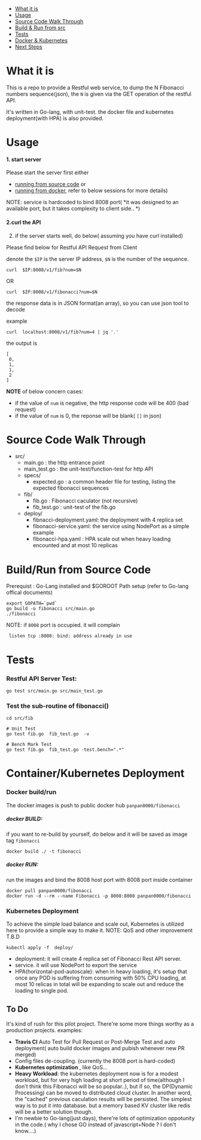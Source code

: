 * [What it is ](README.md#what-it-is)
* [Usage ](README.md#usage)
* [Source Code Walk Through](README.md#source-code-walk-through)
* [Build & Run from src](README.md#buildrun-from-source-code)
* [Tests](README.md#tests)
* [Docker & Kubernetes ](README.md#containerkubernetes-deployment)
* [Next Steps](README.md#to-do)



# What it is 
This is a repo to provide a Restful web service, to dump the N Fibonacci numbers sequence(json), the `N` is given via the GET operation of the restful API.

It's written in Go-lang, with unit-test.
the docker file and kubernetes deployment(with HPA) is also provided.


# Usage

#### 1. start server
Please start the server first
either 
* [running from source code](README.md#buildrun-from-source-code) or 
* [running from docker](README.md#docker-run), refer to below sessions for more details)

NOTE: service is hardcoded to bind 8008 port( *it was designed to an available port, but it takes complexity to client side.. *)

#### 2.curl the API
2. if the server starts well, do below( assuming you have curl installed)

Please find below for Restful API Request from Client

denote the `$IP` is the server IP address, `$N` is the number of the sequence.
```
curl  $IP:8008/v1/fib?num=$N
```
OR
```
curl  $IP:8008/v1/fibonacci?num=$N
```

the response data is in JSON format(an array), so you can use json tool to decode

example
```
curl  localhost:8008/v1/fib?num=4 | jq '.'
```
the output is
```
[
 0,
 1,
 1,
 2
]
```
**NOTE** of below concern cases:

* if the value of `num` is negative, the http response code will be 400 (bad request)
* if the value of `num` is 0, the reponse will be blank( `[]` in json)

# Source Code Walk Through
* src/
	* main.go : the http entrance point
	* main_test.go : the unit-test/function-test for http API
	* specs/
		* expected.go : a common header file for testing, listing the expected fibonacci sequences 
	* fib/
		* fib.go : Fibonacci caculator (not recursive)
		* fib_test.go : unit-test of the fib.go
	* deploy/
		* fibnacci-deployment.yaml:  the deployment with 4 replica set
        * fibonacci-service.yaml:    the service using NodePort as a simple example
        * fibonacci-hpa.yaml :       HPA scale out when heavy loading encounted and at most 10 replicas


# Build/Run from Source Code

Prerequist : Go-Lang installed and $GOROOT Path setup (refer to Go-lang offical documents)

```
export GOPATH=`pwd`
go build -o fibonacci src/main.go
./fibonacci
```
NOTE: if `8008` port is occupied. it will complain
```
 listen tcp :8008: bind: address already in use
```


# Tests

### Restful API Server Test:

```
go test src/main.go src/main_test.go
```

### Test the sub-routine of fibonacci()
```
cd src/fib

# Unit Test
go test fib.go  fib_test.go  -v

# Bench Mark Test
go test fib.go  fib_test.go -test.bench=".*"
```


# Container/Kubernetes Deployment

### Docker build/run

The docker images is push to public docker hub `panpan0000/fibonacci`

##### docker BUILD:
if you want to re-build by yourself, do below and it will be saved as image tag `fibonacci`
```
docker build ./ -t fibonacci
```

##### docker RUN:
run the images and bind the 8008 host port with 8008 port inside container 
```
docker pull panpan0000/fibonacci
docker run -d --rm --name Fibonacci -p 8008:8008 panpan0000/fibonacci
```

### Kubernetes Deployment

To achieve the simple load balance and scale out, Kubernetes is utilized here to provide a simple way to make it.
NOTE: QoS and other improvement T.B.D

```
kubectl apply -f  deploy/
```

* deployment: it will create 4 replica set of Fibonacci Rest API server.
* service. it will use NodePort to export the service
* HPA(horizontal-pod-autoscale): when in heavy loading, it's setup that once any POD is suffering from consuming with 50% CPU loading, at most 10 relicas in total will be expanding to scale out and reduce the loading to single pod. 


## To Do
It's kind of rush for this pilot project. There're some more things worthy as a production projects.
examples:
* **Travis CI** Auto Test for Pull Request or Post-Merge Test and auto deployment( auto build docker images and pubish whenever new PR merged)
* Config files de-coupling. (currently the 8008 port is hard-coded)
* **Kubernetes optimization** , like QoS...
* **Heavy Workload**:  the kubernetes deployment now is for a modest workload, but for very high loading at short period of time(although I don't think this Fibonacci will be so popular..), but if so, the DP(Dynamic Processing) can be moved to distributed cloud cluster. In another word, the "cached" previous caculation results will be persisted. The simplest way is to put it into database. but a memory based KV cluster like redis will be a better solution though.
* I'm newbie to Go-lang(just days), there're lots of optimization oppotunity in the code.( why I chose GO instead of javascript+Node ? I don't know....)




